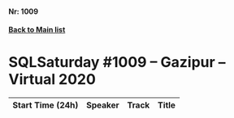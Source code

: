 #### Nr: 1009
#### [Back to Main list](index.md)
# SQLSaturday #1009 – Gazipur – Virtual 2020
Start Time (24h)|Speaker|Track|Title
---|---|---|---
